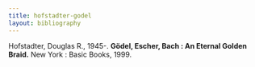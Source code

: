 ```yaml
---
title: hofstadter-godel
layout: bibliography
---
```


Hofstadter, Douglas R., 1945-. **Gödel, Escher, Bach : An Eternal Golden Braid.** New York : Basic Books, 1999.

